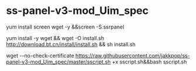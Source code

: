 # ss-panel-v3-mod_Uim_spec
yum install screen wget -y &&screen -S ssrpanel

yum install -y wget && wget -O install.sh http://download.bt.cn/install/install.sh && sh install.sh

wget --no-check-certificate https://raw.githubusercontent.com/jakkpop/ss-panel-v3-mod_Uim_spec/master/sscript.sh +x sscript.sh&&bash sscript.sh


